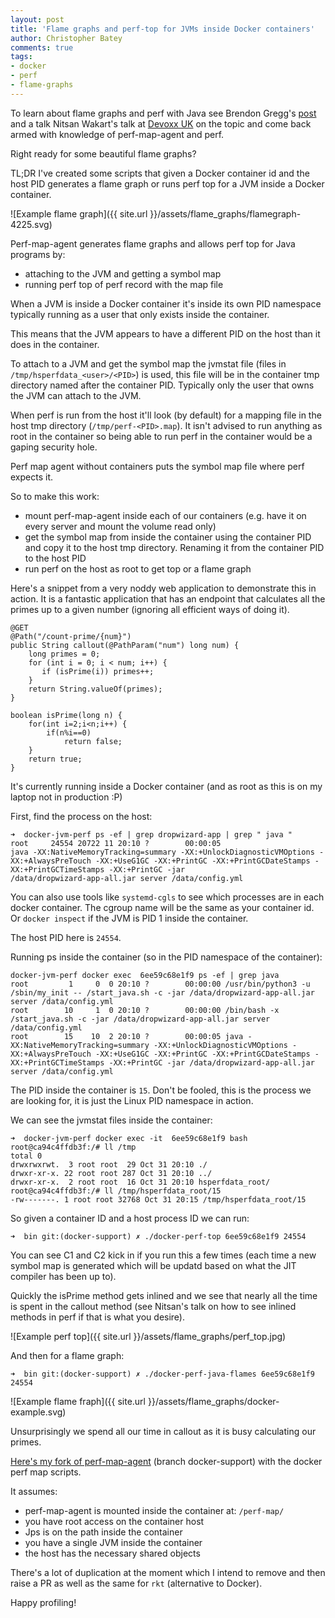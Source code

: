 ```yaml
---
layout: post
title: 'Flame graphs and perf-top for JVMs inside Docker containers'
author: Christopher Batey
comments: true
tags:
- docker
- perf
- flame-graphs
---
```


To learn about flame graphs and perf with Java see Brendon Gregg's
[post](http://www.brendangregg.com/blog/2014-06-12/java-flame-graphs.html)
and a talk Nitsan Wakart's talk at [Devoxx UK](https://www.youtube.com/watch?v=7PkkxDaFDj8) on the topic and come back armed with
knowledge of perf-map-agent and perf.

Right ready for some beautiful flame graphs?

TL;DR I've created some scripts that given a Docker container id and the host
PID generates a flame graph or runs perf top for a JVM inside a Docker
container.

![Example flame graph]({{ site.url }}/assets/flame_graphs/flamegraph-4225.svg)

Perf-map-agent generates flame graphs and allows perf top for Java programs
by:

* attaching to the JVM and getting a symbol map
* running perf top of perf record with the map file

When a JVM is inside a Docker container it's inside its own PID namespace
typically running as a user that only exists inside the container.

This means that the JVM appears to have a different PID on the host than it does
in the container. 

To attach to a JVM and get the symbol map the jvmstat file (files in
`/tmp/hsperfdata_<user>/<PID>`) is used, this file
will be in the container tmp directory named after the container PID. Typically only
the user that owns the JVM can attach to the JVM.

When perf is run from the host it'll look (by default) for a mapping file in the
host tmp directory (`/tmp/perf-<PID>.map`).  It isn't advised to run anything as root 
in the container so being able to run perf in the container would be a gaping security hole.

Perf map agent without containers puts the symbol map file where perf expects it.

So to make this work:

* mount perf-map-agent inside each of our containers 
  (e.g. have it on every server and mount the volume read only)
* get the symbol map from inside the container using the container PID and copy it to the host tmp
  directory. Renaming it from the container PID to the host PID
* run perf on the host as root to get top or a flame graph

Here's a snippet from a very noddy web application to demonstrate this in
action.
It is a fantastic application that has an endpoint that calculates all
the primes up to a given number (ignoring all efficient ways of doing it).

```
@GET
@Path("/count-prime/{num}")
public String callout(@PathParam("num") long num) {
    long primes = 0;
    for (int i = 0; i < num; i++) {
       if (isPrime(i)) primes++;
    }
    return String.valueOf(primes);
}

boolean isPrime(long n) {
    for(int i=2;i<n;i++) {
        if(n%i==0)
            return false;
    }
    return true;
}
```

It's currently running inside a Docker container (and as root as this is on my
laptop not in production :P)

First, find the process on the host:

```
➜  docker-jvm-perf ps -ef | grep dropwizard-app | grep " java "                                                                                                                                                   
root     24554 20722 11 20:10 ?        00:00:05 
java -XX:NativeMemoryTracking=summary -XX:+UnlockDiagnosticVMOptions -XX:+AlwaysPreTouch -XX:+UseG1GC -XX:+PrintGC -XX:+PrintGCDateStamps -XX:+PrintGCTimeStamps -XX:+PrintGC -jar 
/data/dropwizard-app-all.jar server /data/config.yml
```

You can also use tools like `systemd-cgls` to see which processes are in each
docker container. The cgroup name will be the same as your container id.
Or `docker inspect` if the JVM is PID 1 inside the container.

The host PID here is `24554`.

Running ps inside the container (so in the PID namespace of the container):

```
docker-jvm-perf docker exec  6ee59c68e1f9 ps -ef | grep java                                                                                                                                                    
root         1     0  0 20:10 ?        00:00:00 /usr/bin/python3 -u /sbin/my_init -- /start_java.sh -c -jar /data/dropwizard-app-all.jar server /data/config.yml
root        10     1  0 20:10 ?        00:00:00 /bin/bash -x /start_java.sh -c -jar /data/dropwizard-app-all.jar server /data/config.yml
root        15    10  2 20:10 ?        00:00:05 java -XX:NativeMemoryTracking=summary -XX:+UnlockDiagnosticVMOptions -XX:+AlwaysPreTouch -XX:+UseG1GC -XX:+PrintGC -XX:+PrintGCDateStamps -XX:+PrintGCTimeStamps -XX:+PrintGC -jar /data/dropwizard-app-all.jar server /data/config.yml
```

The PID inside the container is `15`. Don't be fooled, this is the process we
are looking for, it is just the Linux PID namespace in action.

We can see the jvmstat files inside the container:

```
➜  docker-jvm-perf docker exec -it  6ee59c68e1f9 bash                                                                                                                                                              
root@ca94c4ffdb3f:/# ll /tmp
total 0
drwxrwxrwt.  3 root root  29 Oct 31 20:10 ./
drwxr-xr-x. 22 root root 287 Oct 31 20:10 ../
drwxr-xr-x.  2 root root  16 Oct 31 20:10 hsperfdata_root/
root@ca94c4ffdb3f:/# ll /tmp/hsperfdata_root/15 
-rw-------. 1 root root 32768 Oct 31 20:15 /tmp/hsperfdata_root/15
```

So given a container ID and a host process ID we can run:

```
➜  bin git:(docker-support) ✗ ./docker-perf-top 6ee59c68e1f9 24554     
```

You can see C1 and C2 kick in if you run this a few times (each time a
new symbol map is generated which will be updatd based on what the JIT compiler has been up to). 

Quickly the isPrime method gets inlined and we see that nearly all the time is
spent in the callout method (see Nitsan's talk on how to see
inlined methods in perf if that is what you desire).

![Example perf top]({{ site.url }}/assets/flame_graphs/perf_top.jpg)

And then for a flame graph:

```
➜  bin git:(docker-support) ✗ ./docker-perf-java-flames 6ee59c68e1f9 24554   
```

![Example flame fraph]({{ site.url }}/assets/flame_graphs/docker-example.svg)

Unsurprisingly we spend all our time in callout as it is busy calculating our
primes.

[Here's my fork of perf-map-agent](https://github.com/chbatey/perf-map-agent) (branch docker-support) with the docker perf map scripts. 

It assumes:

* perf-map-agent is mounted inside the container at: `/perf-map/`
* you have root access on the container host
* Jps is on the path inside the container
* you have a single JVM inside the container
* the host has the necessary shared objects

There's a lot of duplication at the moment which I intend to remove and then
raise a PR as well as the same for `rkt` (alternative to Docker).

Happy profiling!


